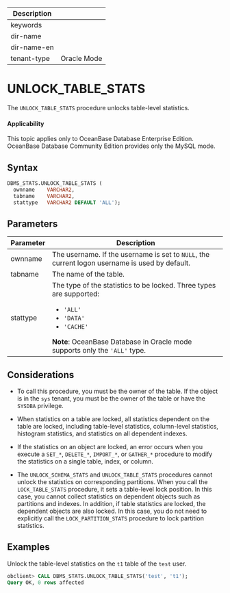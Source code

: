 | Description   |                 |
|---------------|-----------------|
| keywords      |                 |
| dir-name      |                 |
| dir-name-en   |                 |
| tenant-type   | Oracle Mode     |

# UNLOCK_TABLE_STATS

The `UNLOCK_TABLE_STATS` procedure unlocks table-level statistics.

  <main id="notice" >
    <h4>Applicability</h4>
    <p>This topic applies only to OceanBase Database Enterprise Edition. OceanBase Database Community Edition provides only the MySQL mode. </p>
  </main>

## Syntax

```sql
DBMS_STATS.UNLOCK_TABLE_STATS (
  ownname    VARCHAR2,
  tabname    VARCHAR2,
  stattype   VARCHAR2 DEFAULT 'ALL');
```



## Parameters

| Parameter | Description |
|----------|-----------------------|
| ownname | The username. If the username is set to `NULL`, the current logon username is used by default.  |
| tabname | The name of the table.  |
| stattype | The type of the statistics to be locked. Three types are supported: <ul><li> `'ALL'` </li>  <li> `'DATA'`   </li>  <li> `'CACHE'` </li>  </ul>  **Note**: OceanBase Database in Oracle mode supports only the `'ALL'` type.  |



## Considerations

* To call this procedure, you must be the owner of the table. If the object is in the `sys` tenant, you must be the owner of the table or have the `SYSDBA` privilege.

* When statistics on a table are locked, all statistics dependent on the table are locked, including table-level statistics, column-level statistics, histogram statistics, and statistics on all dependent indexes.

* If the statistics on an object are locked, an error occurs when you execute a `SET_*`, `DELETE_*`, `IMPORT_*`, or `GATHER_*` procedure to modify the statistics on a single table, index, or column.

* The `UNLOCK_SCHEMA_STATS` and `UNLOCK_TABLE_STATS` procedures cannot unlock the statistics on corresponding partitions. When you call the `LOCK_TABLE_STATS` procedure, it sets a table-level lock position. In this case, you cannot collect statistics on dependent objects such as partitions and indexes. In addition, if table statistics are locked, the dependent objects are also locked. In this case, you do not need to explicitly call the `LOCK_PARTITION_STATS` procedure to lock partition statistics.



## Examples

Unlock the table-level statistics on the `t1` table of the `test` user.

```sql
obclient> CALL DBMS_STATS.UNLOCK_TABLE_STATS('test', 't1');
Query OK, 0 rows affected
```
